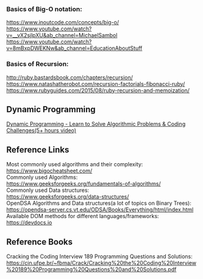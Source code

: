 ### Basics of Big-O notation:

https://www.inoutcode.com/concepts/big-o/  
https://www.youtube.com/watch?v=__vX2sjlpXU&ab_channel=MichaelSambol  
https://www.youtube.com/watch?v=8mBxpDWEKNw&ab_channel=EducationAboutStuff  

### Basics of Recursion:

http://ruby.bastardsbook.com/chapters/recursion/  
https://www.natashatherobot.com/recursion-factorials-fibonacci-ruby/  
https://www.rubyguides.com/2015/08/ruby-recursion-and-memoization/  


## Dynamic Programming
[Dynamic Programming - Learn to Solve Algorithmic Problems & Coding Challenges(5+ hours video)](https://www.youtube.com/watch?v=oBt53YbR9Kk&list=PLSurF7AG96ezGTQvrLGLGlbP_mEyWia4R&index=13&t=279s)

## Reference Links

Most commonly used algorithms and their complexity:   
https://www.bigocheatsheet.com/   
Commonly used Algorithms:  
 https://www.geeksforgeeks.org/fundamentals-of-algorithms/   
Commonly used Data structures:   
https://www.geeksforgeeks.org/data-structures/   
OpenDSA Algorithms and Data structures(a lot of topics on Binary Trees):  
 https://opendsa-server.cs.vt.edu/ODSA/Books/Everything/html/index.html  
Available DOM methods for different languages/frameworks:   
https://devdocs.io  

## Reference Books

Cracking the Coding Interview 189 Programming Questions and Solutions: https://cin.ufpe.br/~fbma/Crack/Cracking%20the%20Coding%20Interview%20189%20Programming%20Questions%20and%20Solutions.pdf  
